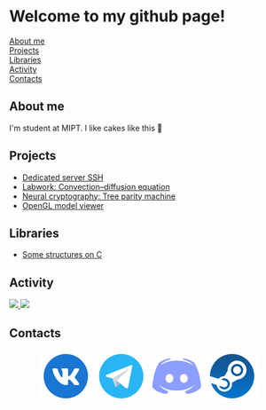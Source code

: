# Welcome to my github page!

[About me](#about-me)</br>
[Projects](#projects)</br>
[Libraries](#libraries)</br>
[Activity](#activity)</br>
[Contacts](#contacts)</br>

## About me

I'm student at MIPT. I like cakes like this :cake:

## Projects

* <a href="https://github.com/Ger0r0r/Server-SSH">Dedicated server SSH</a>
* <a href="https://github.com/Ger0r0r/Course_labwork_CompMath">Labwork: Convection–diffusion equation</a>
* <a href="https://github.com/Ger0r0r/InfoSec">Neural cryptography: Tree parity machine</a>
* <a href="https://github.com/Ger0r0r/OpenGL_test">OpenGL model viewer</a>



## Libraries

* <a href="https://github.com/Ger0r0r/C_libs">Some structures on C</a>

## Activity

<a href="https://github.com/ger0r0r">
  <img height="50%" src="https://github-readme-stats.vercel.app/api?username=Ger0r0r&theme=algolia&show_icons=true" />
  <img height="50%" src="https://github-readme-stats.vercel.app/api/top-langs/?username=Ger0r0r&theme=algolia&layout=compact" />
</a>

## Contacts

<p align="center">
	<a href="https://vk.com/geroror"><img src="vk-96.png" alt="Vkontakte"/></a>
	<a href="https://t.me/Ger0r0r"><img src="telegram-96.png" alt="Telegram"/></a>
	<a href="https://discordapp.com/users/360460703364284416/"><img src="discord-96.png" alt="Discord"/></a>
	<a href="https://steamcommunity.com/profiles/76561198244558474/"><img src="steam-96.png" alt="Steam"/></a>
	
</p>
